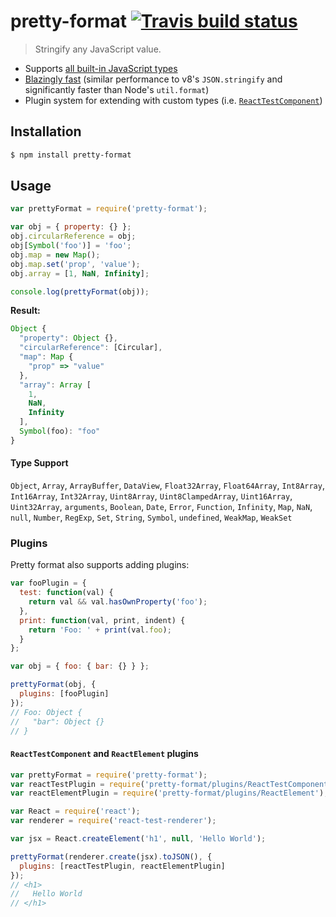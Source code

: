 # pretty-format [![Travis build status](http://img.shields.io/travis/thejameskyle/pretty-format.svg?style=flat)](https://travis-ci.org/thejameskyle/pretty-format)

> Stringify any JavaScript value.

- Supports [all built-in JavaScript types](#type-support)
- [Blazingly fast](https://gist.github.com/thejameskyle/2b04ffe4941aafa8f970de077843a8fd) (similar performance to v8's `JSON.stringify` and significantly faster than Node's `util.format`)
- Plugin system for extending with custom types (i.e. [`ReactTestComponent`](#reacttestcomponent-plugin))


## Installation

```sh
$ npm install pretty-format
```

## Usage

```js
var prettyFormat = require('pretty-format');

var obj = { property: {} };
obj.circularReference = obj;
obj[Symbol('foo')] = 'foo';
obj.map = new Map();
obj.map.set('prop', 'value');
obj.array = [1, NaN, Infinity];

console.log(prettyFormat(obj));
```

**Result:**

```js
Object {
  "property": Object {},
  "circularReference": [Circular],
  "map": Map {
    "prop" => "value"
  },
  "array": Array [
    1,
    NaN,
    Infinity
  ],
  Symbol(foo): "foo"
}
```

#### Type Support

`Object`, `Array`, `ArrayBuffer`, `DataView`, `Float32Array`, `Float64Array`, `Int8Array`, `Int16Array`, `Int32Array`, `Uint8Array`, `Uint8ClampedArray`, `Uint16Array`, `Uint32Array`, `arguments`, `Boolean`, `Date`, `Error`, `Function`, `Infinity`, `Map`, `NaN`, `null`, `Number`, `RegExp`, `Set`, `String`, `Symbol`, `undefined`, `WeakMap`, `WeakSet`

### Plugins

Pretty format also supports adding plugins:

```js
var fooPlugin = {
  test: function(val) {
    return val && val.hasOwnProperty('foo');
  },
  print: function(val, print, indent) {
    return 'Foo: ' + print(val.foo);
  }
};

var obj = { foo: { bar: {} } };

prettyFormat(obj, {
  plugins: [fooPlugin]
});
// Foo: Object {
//   "bar": Object {}
// }
```

#### `ReactTestComponent` and `ReactElement` plugins

```js
var prettyFormat = require('pretty-format');
var reactTestPlugin = require('pretty-format/plugins/ReactTestComponent');
var reactElementPlugin = require('pretty-format/plugins/ReactElement');

var React = require('react');
var renderer = require('react-test-renderer');

var jsx = React.createElement('h1', null, 'Hello World');

prettyFormat(renderer.create(jsx).toJSON(), {
  plugins: [reactTestPlugin, reactElementPlugin]
});
// <h1>
//   Hello World
// </h1>
```
